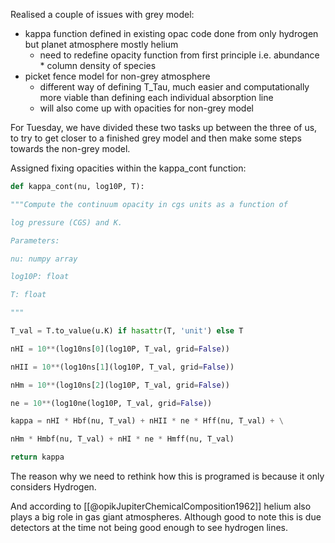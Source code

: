 Realised a couple of issues with grey model:

- kappa function defined in existing opac code done from only hydrogen but planet atmosphere mostly helium
  - need to redefine opacity function from first principle i.e. abundance * column density of species
- picket fence model for non-grey atmosphere
  - different way of defining T_Tau, much easier and computationally more viable than defining each individual absorption line
  - will also come up with opacities for non-grey model

For Tuesday, we have divided these two tasks up between the three of us, to try to get closer to a finished grey model and then make some steps towards the non-grey model.


Assigned fixing opacities within the kappa_cont function: 

```python 
def kappa_cont(nu, log10P, T):

"""Compute the continuum opacity in cgs units as a function of

log pressure (CGS) and K.

Parameters:

nu: numpy array

log10P: float

T: float

"""

T_val = T.to_value(u.K) if hasattr(T, 'unit') else T

nHI = 10**(log10ns[0](log10P, T_val, grid=False))

nHII = 10**(log10ns[1](log10P, T_val, grid=False))

nHm = 10**(log10ns[2](log10P, T_val, grid=False))

ne = 10**(log10ne(log10P, T_val, grid=False))

kappa = nHI * Hbf(nu, T_val) + nHII * ne * Hff(nu, T_val) + \

nHm * Hmbf(nu, T_val) + nHI * ne * Hmff(nu, T_val)

return kappa

```

The reason why we need to rethink how this is programed is because it only considers Hydrogen. 

And according to [[@opikJupiterChemicalComposition1962]] helium also plays a big role in gas giant atmospheres. Although good to note this is due detectors at the time not being good enough to see hydrogen lines. 

